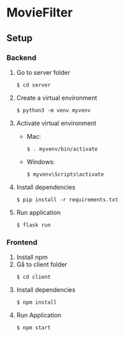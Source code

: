 # MovieFilter

## Setup

### Backend

<ol>
<li>Go to server folder</li>
<pre><code>$ cd server</code></pre>
<li>Create a virtual environment</li>
<pre><code>$ python3 -m venv myvenv</code></pre>
<li>Activate virtual environment</li>
<ul>
<li> Mac: </li>
<pre><code>$ . myvenv/bin/activate</code></pre>
<li> Windows: </li>
<pre><code>$ myvenv\Scripts\activate</code></pre>
</ul>
<li>Install dependencies</li>
<pre><code>$ pip install -r requirements.txt</code></pre>
<li>Run application</li>
<pre><code>$ flask run
</code></pre>
</ol>

### Frontend

<ol>
<li> Install npm
<li>Gå to client folder</li>
<pre><code>$ cd client</code></pre>
<li>Install dependencies </li>
<pre><code>$ npm install</code></pre>
<li>Run Application</li>
<pre><code>$ npm start
</code></pre>
</ol>
